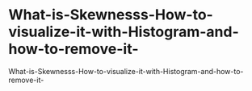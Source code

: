 # What-is-Skewnesss-How-to-visualize-it-with-Histogram-and-how-to-remove-it-
What-is-Skewnesss-How-to-visualize-it-with-Histogram-and-how-to-remove-it-
